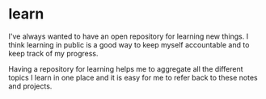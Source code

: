 # learn

I've always wanted to have an open repository for learning new things. I think
learning in public is a good way to keep myself accountable and to keep track
of my progress.

Having a repository for learning helps me to aggregate all the different topics
I learn in one place and it is easy for me to refer back to these notes and projects.

